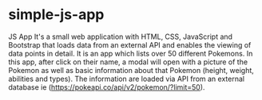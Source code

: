 # simple-js-app

JS App
It's a small web application with HTML, CSS, JavaScript and Bootstrap that loads data from an external API and enables the viewing of data points in detail. It is an app which lists over 50 different Pokemons.
In this app, after click on their name, a modal will open with a picture of the Pokemon as well as basic information about that Pokemon (height, weight, abilities and types). The information are loaded via API from an external database ie (<https://pokeapi.co/api/v2/pokemon/?limit=50>).
